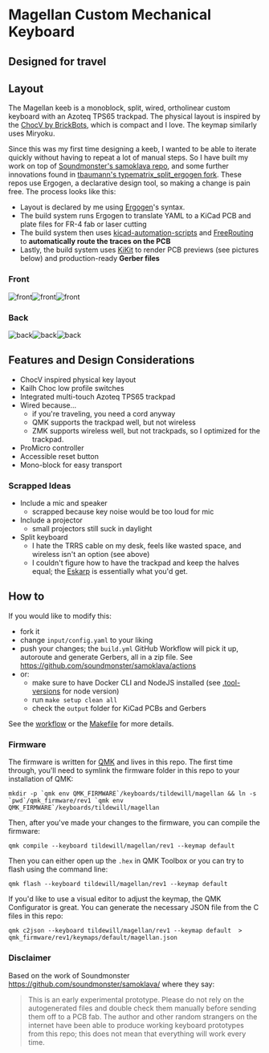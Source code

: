 # Magellan Custom Mechanical Keyboard
## Designed for travel

## Layout
The Magellan keeb is a monoblock, split, wired, ortholinear custom keyboard with an Azoteq TPS65 trackpad. The physical layout is inspired by the [ChocV by BrickBots](https://github.com/brickbots/chocV), which is compact and I love. The keymap similarly uses Miryoku. 

Since this was my first time designing a keeb, I wanted to be able to iterate quickly without having to repeat a lot of manual steps. So I have built my work on top of [Soundmonster's samoklava repo](https://github.com/soundmonster/samoklava), and some further innovations found in [tbaumann's typematrix_split_ergogen fork](https://github.com/tbaumann/typematrix_split_ergogen). These repos use Ergogen, a declarative design tool, so making a change is pain free. The process looks like this:

* Layout is declared by me using [Ergogen](https://github.com/mrzealot/ergogen/)'s syntax.
* The build system runs Ergogen to translate YAML to a KiCad PCB and plate files for FR-4 fab or laser cutting
* The build system then uses [kicad-automation-scripts](https://github.com/productize/kicad-automation-scripts) and [FreeRouting](https://github.com/freerouting/freerouting) to **automatically route the traces on the PCB**
* Lastly, the build system uses [KiKit](https://github.com/yaqwsx/KiKit) to render PCB previews (see pictures below) and production-ready **Gerber files**

### Front
![front](images/left_board-front.png)![front](images/middle_board-front.png)![front](images/right_board-front.png)
### Back
![back](images/left_board-back.png)![back](images/middle_board-back.png)![back](images/right_board-back.png)


## Features and Design Considerations

* ChocV inspired physical key layout
* Kailh Choc low profile switches
* Integrated multi-touch Azoteq TPS65 trackpad
* Wired because...
  * if you're traveling, you need a cord anyway 
  * QMK supports the trackpad well, but not wireless
  * ZMK supports wireless well, but not trackpads, so I optimized for the trackpad.
* ProMicro controller
* Accessible reset button
* Mono-block for easy transport

### Scrapped Ideas

* Include a mic and speaker
  * scrapped because key noise would be too loud for mic
* Include a projector
  * small projectors still suck in daylight
* Split keyboard
  * I hate the TRRS cable on my desk, feels like wasted space, and wireless isn't an option (see above)
  * I couldn't figure how to have the trackpad and keep the halves equal; the [Eskarp](https://kbd.news/Eskarp-1867.html) is essentially what you'd get.
  

## How to

If you would like to modify this:
* fork it
* change `input/config.yaml` to your liking
* push your changes; the `build.yml` GitHub Workflow will pick it up, autoroute and generate Gerbers, all in a zip file.
  See https://github.com/soundmonster/samoklava/actions
* or:
  * make sure to have Docker CLI and NodeJS installed (see [.tool-versions](.tool-versions) for node version)
  * run `make setup clean all`
  * check the `output` folder for KiCad PCBs and Gerbers

See the [workflow](.github/workflows/build.yml) or the [Makefile](Makefile) for more details.

### Firmware
The firmware is written for [QMK](https://qmk.fm/) and lives in this repo. The first time through, you'll need to symlink the firmware folder in this repo to your installation of QMK:

``mkdir -p `qmk env QMK_FIRMWARE`/keyboards/tildewill/magellan && ln -s `pwd`/qmk_firmware/rev1 `qmk env QMK_FIRMWARE`/keyboards/tildewill/magellan``

Then, after you've made your changes to the firmware, you can compile the firmware:

`qmk compile --keyboard tildewill/magellan/rev1 --keymap default`

Then you can either open up the `.hex` in QMK Toolbox or you can try to flash using the command line:

`qmk flash --keyboard tildewill/magellan/rev1 --keymap default`

If you'd like to use a visual editor to adjust the keymap, the QMK Configurator is great. You can generate the necessary JSON file from the C files in this repo:

`qmk c2json --keyboard tildewill/magellan/rev1 --keymap default  > qmk_firmware/rev1/keymaps/default/magellan.json`

### Disclaimer

Based on the work of Soundmonster https://github.com/soundmonster/samoklava/ where they say:
> This is an early experimental prototype. Please do not rely on the autogenerated files and double check them manually before sending them off to a PCB fab. The author and other random strangers on the internet have been able to produce working keyboard prototypes from this repo; this does not mean that everything will work every time.


